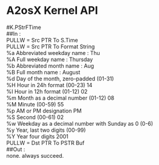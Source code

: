 # A2osX Kernel API
#K.PStrFTime  
##In :   
 PULLW = Src PTR To S.Time  
 PULLW = Src PTR To Format String  
  %a Abbreviated weekday name : Thu  
%A Full weekday name : Thursday   
%b Abbreviated month name : Aug   
%B Full month name : August   
%d Day of the month, zero-padded (01-31)  
%H Hour in 24h format (00-23) 14   
%I Hour in 12h format (01-12) 02   
%m Month as a decimal number (01-12) 08   
%M Minute (00-59) 55   
%p AM or PM designation PM   
%S Second (00-61) 02   
%w Weekday as a decimal number with Sunday as 0 (0-6)   
%y Year, last two digits (00-99)  
%Y Year four digits 2001   
 PULLW = Dst PTR To PSTR Buf  
##Out :  
  none. always succeed.  
